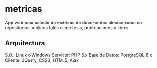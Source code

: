 # metricas
App web para calculo de metricas de documentos almacenados en repositorios publicos tales como tesis, publicaciones y libros.

Arquitectura
------------

S.O.: Linux o Windows
Servidor: PHP 5.x
Base de Datos: PostgreSQL 8.x
Cliente: JQuery, CSS3, HTML5, Ajax

